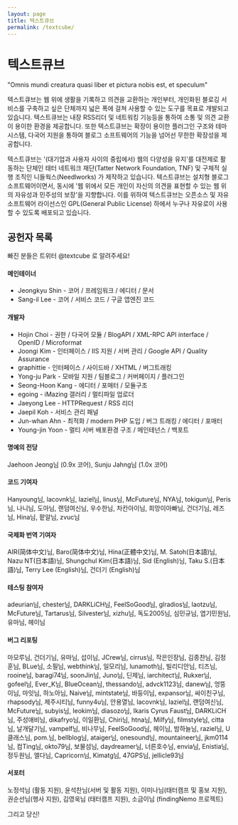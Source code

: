 ```yaml
---
layout: page
title: 텍스트큐브
permalink: /textcube/
---
```


텍스트큐브
======

"Omnis mundi creatura quasi liber et pictura nobis est, et speculum"

텍스트큐브는 웹 위에 생활을 기록하고 의견을 교환하는 개인부터, 개인화된 블로깅 서비스를 구축하고 싶은 단체까지 넓은 폭에 걸쳐 사용할 수 있는 도구를 목표로 개발되고 있습니다. 텍스트큐브는 내장 RSS리더 및 네트워킹 기능등을 통하여 소통 및 의견 교환이 용이한 환경을 제공합니다. 또한 텍스트큐브는 확장이 용이한 플러그인 구조와 테마 시스템, 다국어 지원을 통하여 블로그 소프트웨어의 기능을 넘어선 무한한 확장성을 제공합니다.

텍스트큐브는 '(대기업과 사용자 사이의 중립에서) 웹의 다양성을 유지'를 대전제로 활동하는 단체인 태터 네트워크 재단(Tatter Network Foundation, TNF) 및 구체적 실행 조직인 니들웍스(Needlworks) 가 제작하고 있습니다. 텍스트큐브는 설치형 블로그 소프트웨어이면서, 동시에 '웹 위에서 모든 개인이 자신의 의견을 표현할 수 있는 웹 위의 자유성과 민주성의 보장'을 지향합니다. 이를 위하여 텍스트큐브는 오픈소스 및 자유 소프트웨어 라이선스인 GPL(General Public License) 하에서 누구나 자유로이 사용할 수 있도록 배포되고 있습니다.

공헌자 목록
---------
빠진 분들은 트위터 @textcube 로 알려주세요!

#### 메인테이너

 * Jeongkyu Shin - 코어 / 프레임워크 / 에디터 / 문서
 * Sang-il Lee - 코어 / 서비스 코드 / 구글 앱엔진 코드

#### 개발자

 * Hojin Choi - 권한 / 다국어 모듈 / BlogAPI / XML-RPC API interface / OpenID / Microformat
 * Joongi Kim - 인터페이스 / IIS 지원 / 서버 관리 / Google API / Quality Assurance
 * graphittie - 인터페이스 / 사이드바 / XHTML / 버그트래킹
 * Yong-ju Park - 모바일 지원 / 팀블로그 / 커버페이지 / 플러그인
 * Seong-Hoon Kang - 에디터 / 포매터 / 모듈구조
 * egoing - iMazing 갤러리 / 멀티파일 업로더
 * Jaeyong Lee - HTTPRequest / RSS 리더
 * Jaepil Koh - 서비스 관리 패널
 * Jun-whan Ahn - 최적화 / modern PHP 도입 / 버그 트래킹 / 에디터 / 포매터
 * Young-jin Yoon - 멀티 서버 배포환경 구조 / 메인테넌스 / 백포트

#### 명예의 전당

Jaehoon Jeong님 (0.9x 코어), Sunju Jahng님 (1.0x 코어)

#### 코드 기여자

Hanyoung님, lacovnk님, laziel님, linus님, McFuture님, NYA님, tokigun님, Peris님, 나니님, 도아님, 랜덤여신님, 우수한님, 차칸아이님, 희망이아빠님, 건더기님, 레즈님, Hina님, 팥알님, zvuc님

#### 국제화 번역 기여자

AIR(简体中文)님, Baro(简体中文)님, Hina(正體中文)님, M. Satoh(日本語)님, Nazu NT(日本語)님, Shungchul Kim(日本語)님, Sid (English)님, Taku S.(日本語)님, Terry Lee (English)님, 건더기 (English)님

#### 테스팅 참여자

adeurian님, chester님, DARKLiCH님, FeelSoGood님, glradios님, laotzu님, McFuture님, Tartarus님, Silvester님, xizhu님, 독도2005님, 심민규님, 엽기민원님, 유마님, 헤이님

#### 버그 리포팅

마모루님, 건더기님, 유마님, 섭이님, JCrew님, cirrus님, 작은인장님, 김종찬님, 김정훈님, BLue님, 소필님, webthink님, 일모리님, lunamoth님, 빌리디안님, 티즈님, rooine님, baragi74님, soonJin님, Juno님, 딘제님, iarchitect님, Rukxer님, gofeel님, Ever_K님, BlueOcean님, thessando님, advck1123님, danew님, 엉뚱이님, 마잇님, 하노아님, Naive님, mintstate님, 바둥이님, expansor님, 싸이친구님, rhapsody님, 제주시티님, funny4u님, 안용열님, lacovnk님, laziel님, 랜덤여신님, McFuture님, subyis님, leokim님, diasozo님, Ikaris Cyrus Faust님, DARKLiCH님, 주성애비님, dikafryo님, 이일환님, Chiri님, htna님, Milfy님, filmstyle님, citta님, 날개달기님, vampelf님, 비나무님, FeelSoGood님, 헤이님, 밤하늘님, raziel님, U클래스님, pom.님, bellblog님, ataiger님, onesound님, mountaineer님, jkm0114님, 컴Ting님, okto79님, 보물섬님, daydreamer님, 너른호수님, envia님, Enistia님, 정두원님, 엘다님, Capricorn님, Kimatg님, 47GPS님, jellicle93님

#### 서포터

노정석님 (활동 지원), 윤석찬님(서버 및 활동 지원), 이미나님(태터캠프 및 홍보 지원), 권순선님(행사 지원), 김영욱님 (태터캠프 지원), 소금이님 (findingNemo 프로젝트)

그리고 당신!
